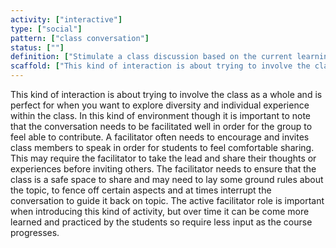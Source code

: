 ```yaml
---
activity: ["interactive"]
type: ["social"]
pattern: ["class conversation"]
status: [""]
definition: ["Stimulate a class discussion based on the current learning sequence. Provide opportunities for students to contribute to the discussion by inviting them in directly and gain confidence in socialised learning processes."]
scaffold: ["This kind of interaction is about trying to involve the class as a whole and is perfect for when you want to explore diversity and individual experience within the class. In this kind of environment though it is important to note that the conversation needs to be facilitated well in order for the group to feel able to contribute. A facilitator often needs to encourage and invites class members to speak in order for students to feel comfortable sharing. This may require the facilitator to take the lead and share their thoughts or experiences before inviting others. The facilitator needs to ensure that the class is a safe space to share and may need to lay some ground rules about the topic, to fence off certain aspects and at times interrupt the conversation to guide it back on topic. The active facilitator role is important when introducing this kind of activity, but over time it can be come more learned and practiced by the students so require less input as the course progresses."]
---
```


This kind of interaction is about trying to involve the class as a whole and is perfect for when you want to explore diversity and individual experience within the class. In this kind of environment though it is important to note that the conversation needs to be facilitated well in order for the group to feel able to contribute. A facilitator often needs to encourage and invites class members to speak in order for students to feel comfortable sharing. This may require the facilitator to take the lead and share their thoughts or experiences before inviting others. The facilitator needs to ensure that the class is a safe space to share and may need to lay some ground rules about the topic, to fence off certain aspects and at times interrupt the conversation to guide it back on topic. The active facilitator role is important when introducing this kind of activity, but over time it can be come more learned and practiced by the students so require less input as the course progresses.
